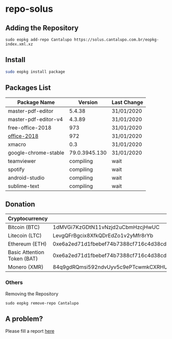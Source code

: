# repo-solus

## Adding the Repository

`sudo eopkg add-repo Cantalupo https://solus.cantalupo.com.br/eopkg-index.xml.xz`
 

## Install

```bash
sudo eopkg install package
```

## Packages List

| Package Name | Version | Last Change |
| --- | --- | --- |
| master-pdf-editor | 5.4.38 | 31/01/2020 |
| master-pdf-editor-v4 | 4.3.89 | 31/01/2020 |
| free-office-2018 | 973 | 31/01/2020 |
| [office-2018](https://shop.softmaker.com/shop/shop.php?go&products) | 972 | 31/01/2020 |
| xmacro | 0.3 | 31/01/2020 |
| google-chrome-stable | 79.0.3945.130 | 31/01/2020 |
| teamviewer | compiling | wait |
| spotify | compiling | wait |
| android-studio | compiling | wait |
| sublime-text | compiling | wait |

## Donation

| Cryptocurrency | Address |
| --- | --- |
| Bitcoin (BTC) | 1dMVGi7KzGDtN11vNzjd2uCbmHzcjHwUC |
| Litecoin (LTC) | LevgQFrBgcix8XfkQDrEdZo1v2yMfr8rYb |
| Ethereum (ETH) | 0xe6a2ed71d1fbebef74b7388cf716c4d38cd432f7 |
| Basic Attention Token (BAT) | 0xe6a2ed71d1fbebef74b7388cf716c4d38cd432f7 |
| Monero (XMR) | 84q9gdRQmsi592ndvUyv5c9ePTcwmkCXRHURQ7F7wAeeBmjJ7c7B78zbRDeHsSbSmC7gXETPSMLkkdZKEEKDxbyV8svYxgq 

### Others

Removing the Repository

`sudo eopkg remove-repo Cantalupo`

## A problem?

Please fill a report [here](https://github.com/cantalupo555/repo-solus/issues/new)
